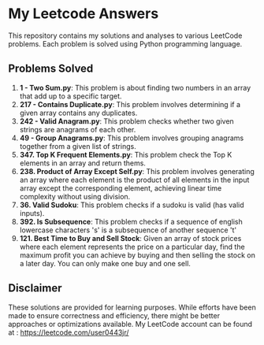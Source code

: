 # My Leetcode Answers
This repository contains my solutions and analyses to various LeetCode problems. Each problem is solved using Python programming language. 

## Problems Solved
1. **1 - Two Sum.py**: This problem is about finding two numbers in an array that add up to a specific target.
2. **217 - Contains Duplicate.py**: This problem involves determining if a given array contains any duplicates.
3. **242 - Valid Anagram.py**: This problem checks whether two given strings are anagrams of each other.
4. **49 - Group Anagrams.py**: This problem involves grouping anagrams together from a given list of strings.
5. **347. Top K Frequent Elements.py**: This problem check the Top K elements in an array and return thems.
6. **238. Product of Array Except Self.py**: This problem involves generating an array where each element is the product of all elements in the input array except the corresponding element, achieving linear time complexity without using division.
7. **36. Valid Sudoku**: This problem checks if a sudoku is valid (has valid inputs).
8. **392. Is Subsequence**: This problem checks if a sequence of english lowercase characters 's' is a subsequence of another sequence 't'
9.  **121. Best Time to Buy and Sell Stock**: Given an array of stock prices where each element represents the price on a particular day, find the maximum profit you can achieve by buying and then selling the stock on a later day. You can only make one buy and one sell.


## Disclaimer
These solutions are provided for learning purposes. While efforts have been made to ensure correctness and efficiency, there might be better approaches or optimizations available.
My LeetCode account can be found at : https://leetcode.com/user0443jr/
